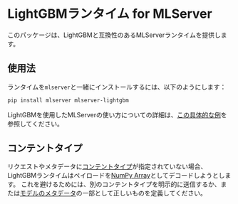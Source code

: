 <!--
# LightGBM runtime for MLServer

This package provides a MLServer runtime compatible with LightGBM.

## Usage

You can install the runtime, alongside `mlserver`, as:
-->
# LightGBMランタイム for MLServer

このパッケージは、LightGBMと互換性のあるMLServerランタイムを提供します。

## 使用法

ランタイムを`mlserver`と一緒にインストールするには、以下のようにします：


```bash
pip install mlserver mlserver-lightgbm
```

<!--
For further information on how to use MLServer with LightGBM, you can check out
this [worked out example](../../docs/examples/lightgbm/README.md).

## Content Types

If no [content type](../../docs/user-guide/content-type) is present on the
request or metadata, the LightGBM runtime will try to decode the payload as
a [NumPy Array](../../docs/user-guide/content-type).
To avoid this, either send a different content type explicitly, or define the
correct one as part of your [model's
metadata](../../docs/reference/model-settings).
-->
LightGBMを使用したMLServerの使い方についての詳細は、[この具体的な例](../../docs/examples/lightgbm/README.md)を参照してください。

## コンテントタイプ

リクエストやメタデータに[コンテントタイプ](../../docs/user-guide/content-type)が指定されていない場合、LightGBMランタイムはペイロードを[NumPy Array](../../docs/user-guide/content-type)としてデコードしようとします。
これを避けるためには、別のコンテントタイプを明示的に送信するか、または[モデルのメタデータ](../../docs/reference/model-settings)の一部として正しいものを定義してください。
